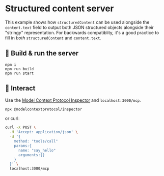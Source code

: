 # Structured content server

This example shows how `structuredContent` can be used alongside the `content.text`
field to output both JSON structured objects alongside their "stringy" representation.
For backwards compatiblity, it's a good practice to fill in _both_ `structuredContent`
and `content.text`.

## 🏃 Build & run the server

```
npm i
npm run build
npm run start
```

## 🧠 Interact

Use the [Model Context Protocol Inspector](https://github.com/modelcontextprotocol/inspector)
and `localhost:3000/mcp`.

```sh
npx @modelcontextprotocol/inspector
```

or curl:

```sh
curl -X POST \
  -H 'Accept: application/json' \
  -d '{
    method: "tools/call"
    params:{
      name: "say_hello"
      arguments:{}
    }
  }' \
  localhost:3000/mcp
```
